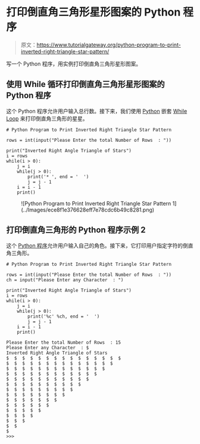# 打印倒直角三角形星形图案的 Python 程序

> 原文：<https://www.tutorialgateway.org/python-program-to-print-inverted-right-triangle-star-pattern/>

写一个 Python 程序，用实例打印倒直角三角形星形图案。

## 使用 While 循环打印倒直角三角形星形图案的 Python 程序

这个 Python 程序允许用户输入总行数。接下来，我们使用 [Python](https://www.tutorialgateway.org/python-tutorial/) 嵌套 [While Loop](https://www.tutorialgateway.org/python-while-loop/) 来打印倒直角三角形的星星。

```
# Python Program to Print Inverted Right Triangle Star Pattern

rows = int(input("Please Enter the total Number of Rows  : "))

print("Inverted Right Angle Triangle of Stars") 
i = rows
while(i > 0):
    j = i
    while(j > 0):      
        print('* ', end = '  ')
        j = j - 1
    i = i - 1
    print()
```

<figure class="wp-block-image">![Python Program to Print Inverted Right Triangle Star Pattern 1](../Images/ece8f1e376628eff7e78cdc6b49c8281.png)</figure>

## 打印倒直角三角形的 Python 程序示例 2

这个 [Python 程序](https://www.tutorialgateway.org/python-programming-examples/)允许用户输入自己的角色。接下来，它打印用户指定字符的倒直角三角形。

```
# Python Program to Print Inverted Right Triangle Star Pattern

rows = int(input("Please Enter the total Number of Rows  : "))
ch = input("Please Enter any Character  : ")

print("Inverted Right Angle Triangle of Stars") 
i = rows
while(i > 0):
    j = i
    while(j > 0):      
        print('%c' %ch, end = '  ')
        j = j - 1
    i = i - 1
    print()

```

```
Please Enter the total Number of Rows  : 15
Please Enter any Character  : $
Inverted Right Angle Triangle of Stars
$  $  $  $  $  $  $  $  $  $  $  $  $  $  $  
$  $  $  $  $  $  $  $  $  $  $  $  $  $  
$  $  $  $  $  $  $  $  $  $  $  $  $  
$  $  $  $  $  $  $  $  $  $  $  $  
$  $  $  $  $  $  $  $  $  $  $  
$  $  $  $  $  $  $  $  $  $  
$  $  $  $  $  $  $  $  $  
$  $  $  $  $  $  $  $  
$  $  $  $  $  $  $  
$  $  $  $  $  $  
$  $  $  $  $  
$  $  $  $  
$  $  $  
$  $  
$  
>>> 
```